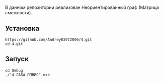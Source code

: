 # 
В данном репозитории реализован Неориентированный граф (Матрица смежности).

## Установка
~~~
https://github.com/Andrey03072000/4.git
cd 4.git
~~~
## Запуск
~~~
cd Debug
./"4 ЛАБА ППВИС".exe
~~~
